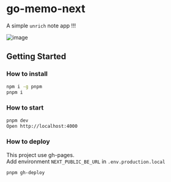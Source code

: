 # go-memo-next

A simple `unrich` note app !!!

![image](https://github.com/imki123/go-memo-next/assets/43270441/828aea82-0843-4a69-8612-0cb88be083c5)

## Getting Started

### How to install

```bash
npm i -g pnpm
pnpm i
```

### How to start

```bash
pnpm dev
Open http://localhost:4000
```

### How to deploy

This project use gh-pages.  
Add environment `NEXT_PUBLIC_BE_URL` in `.env.production.local`

```bash
pnpm gh-deploy
```
